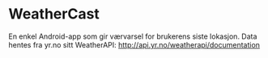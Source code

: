 # WeatherCast
En enkel Android-app som gir værvarsel for brukerens siste lokasjon.
Data hentes fra yr.no sitt WeatherAPI: http://api.yr.no/weatherapi/documentation
